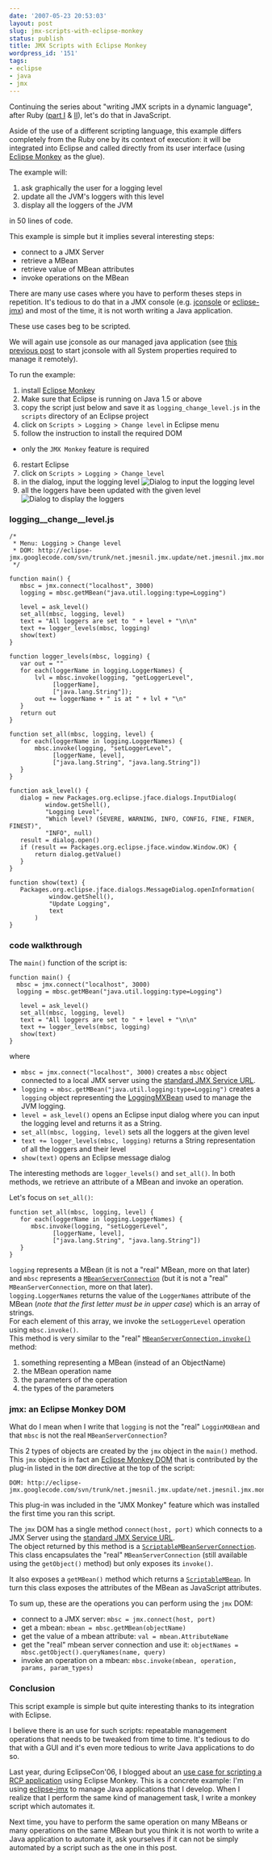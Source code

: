 ```yaml
---
date: '2007-05-23 20:53:03'
layout: post
slug: jmx-scripts-with-eclipse-monkey
status: publish
title: JMX Scripts with Eclipse Monkey
wordpress_id: '151'
tags:
- eclipse
- java
- jmx
---
```


Continuing the series about "writing JMX scripts in a dynamic language", after Ruby ([part I][part-I] & [II][part-II]), let's do that in JavaScript.

Aside of the use of a different scripting language, this example differs completely from the Ruby one by its context of execution: it will be integrated into Eclipse and called directly from its user interface (using [Eclipse Monkey][eclipse-monkey] as the glue).

The example will:

1. ask graphically the user for a logging level
2. update all the JVM's loggers with this level
3. display all the loggers of the JVM

in 50 lines of code.

This example is simple but it implies several interesting steps:

* connect to a JMX Server
* retrieve a MBean
* retrieve value of MBean attributes
* invoke operations on the MBean

There are many use cases where you have to perform theses steps in repetition. It's tedious to do that in a JMX console (e.g. [jconsole][jconsole] or [eclipse-jmx][eclipse-jmx]) and most of the time, it is not worth writing a Java application.

These use cases beg to be scripted.

[part-I]: http://jmesnil.net/weblog/2007/03/23/jmx-scripts-using-jruby/
[part-II]: http://jmesnil.net/weblog/2007/04/03/jmx-scripts-using-jruby-part-ii/
[eclipse-monkey]: http://www.eclipse.org/dash/monkey-help.php?key=installing
[jconsole]: http://java.sun.com/j2se/1.5.0/docs/guide/management/jconsole.html
[eclipse-jmx]: http://code.google.com/p/eclipse-jmx/

We will again use jconsole as our managed java application (see [this previous post][part-II] to start jconsole with all System properties required to manage it remotely).

To run the example:

1. install [Eclipse Monkey][eclipse-monkey]
2. Make sure that Eclipse is running on Java 1.5 or above
3. copy the script just below and save it as `logging_change_level.js` in the `scripts` directory of an Eclipse project
4. click on `Scripts > Logging > Change level` in Eclipse menu
5. follow the instruction to install the required DOM
  * only the `JMX Monkey` feature is required
6. restart Eclipse
7. click on `Scripts > Logging > Change level`
8. in the dialog, input the logging level
    ![Dialog to input the logging level][logging-input-level-dialog]
9. all the loggers have been updated with the given level
    ![Dialog to display the loggers][logging-results]

### logging\_\_change\_\_level.js ###

<pre><code class='javascript'>/*
 * Menu: Logging > Change level
 * DOM: http://eclipse-jmx.googlecode.com/svn/trunk/net.jmesnil.jmx.update/net.jmesnil.jmx.monkey.doms
 */
    
function main() {
   mbsc = jmx.connect("localhost", 3000)
   logging = mbsc.getMBean("java.util.logging:type=Logging")
   
   level = ask_level()
   set_all(mbsc, logging, level)
   text = "All loggers are set to " + level + "\n\n"
   text += logger_levels(mbsc, logging)
   show(text)
}
    
function logger_levels(mbsc, logging) {
   var out = ""
   for each(loggerName in logging.LoggerNames) {
       lvl = mbsc.invoke(logging, "getLoggerLevel",
            [loggerName],
            ["java.lang.String"]);
       out += loggerName + " is at " + lvl + "\n"
   }
   return out
}
    
function set_all(mbsc, logging, level) {
   for each(loggerName in logging.LoggerNames) {
       mbsc.invoke(logging, "setLoggerLevel",
            [loggerName, level],
            ["java.lang.String", "java.lang.String"])
   }
}
    
function ask_level() {
   dialog = new Packages.org.eclipse.jface.dialogs.InputDialog(
          window.getShell(), 
          "Logging Level",
          "Which level? (SEVERE, WARNING, INFO, CONFIG, FINE, FINER, FINEST)",
          "INFO", null)
   result = dialog.open()
   if (result == Packages.org.eclipse.jface.window.Window.OK) {
       return dialog.getValue()
   }
}
    
function show(text) {
   Packages.org.eclipse.jface.dialogs.MessageDialog.openInformation(
           window.getShell(),
           "Update Logging",
           text
       )
}
</code></pre>

### code walkthrough ###

The `main()` function of the script is:

<pre><code class='javascript'>function main() {
  mbsc = jmx.connect("localhost", 3000)
  logging = mbsc.getMBean("java.util.logging:type=Logging")
     
   level = ask_level()
   set_all(mbsc, logging, level)
   text = "All loggers are set to " + level + "\n\n"
   text += logger_levels(mbsc, logging)
   show(text)
} 
</code></pre>

where

* `mbsc = jmx.connect("localhost", 3000)` creates a `mbsc` object connected to a local JMX server using the [standard JMX Service URL][std-jmx-url].
* `logging = mbsc.getMBean("java.util.logging:type=Logging")` creates a `logging` object representing the [LoggingMXBean][LoggingMXBean] used to manage the JVM logging.
* `level = ask_level()` opens an Eclipse input dialog where you can input the logging level and returns it as a String.
* `set_all(mbsc, logging, level)` sets all the loggers at the given level
* `text += logger_levels(mbsc, logging)` returns a String representation of all the loggers and their level
* `show(text)` opens an Eclipse message dialog

The interesting methods are `logger_levels()` and `set_all()`. In both methods, we retrieve an attribute of a MBean and invoke an operation.

Let's focus on `set_all()`:

<pre><code class='javascript'>function set_all(mbsc, logging, level) {
   for each(loggerName in logging.LoggerNames) {
      mbsc.invoke(logging, "setLoggerLevel",
            [loggerName, level],
            ["java.lang.String", "java.lang.String"])
   }
}  
</code></pre>

`logging` represents a MBean (it is not a "real" MBean, more on that later) and `mbsc` represents a [`MBeanServerConnection`][mbsc-javadoc] (but it is not a "real" `MBeanServerConnection`, more on that later).  
`logging.LoggerNames` returns the value of the `LoggerNames` attribute of the MBean (_note that the *first letter* must be in *upper case*_) which is an array of strings.  
For each element of this array, we invoke the `setLoggerLevel` operation using `mbsc.invoke()`.   
This method is very similar to the "real" [`MBeanServerConnection.invoke()`][mbsc.invoke-javadoc] method:

1. something representing a MBean (instead of an ObjectName)
2. the MBean operation name
3. the parameters of the operation
4. the types of the parameters

### jmx: an Eclipse Monkey DOM ###

What do I mean when I write that `logging` is not the "real" `LogginMXBean` and that `mbsc` is not the real `MBeanServerConnection`?

This 2 types of objects are created by the `jmx` object in the `main()` method. This `jmx` object is in fact an [Eclipse Monkey DOM][eclipse-monkey-dom] that is contributed by the plug-in listed in the `DOM` directive at the top of the script:

    DOM: http://eclipse-jmx.googlecode.com/svn/trunk/net.jmesnil.jmx.update/net.jmesnil.jmx.monkey.doms
    



This plug-in was included in the "JMX Monkey" feature which was installed the first time you ran this script.

The `jmx` DOM has a single method `connect(host, port)` which connects to a JMX Server using the [standard JMX Service URL][std-jmx-url].  
The object returned by this method is a [`ScriptableMBeanServerConnection`][ScriptableMBeanServerConnection]. This class encapsulates the "real" `MBeanServerConnection` (still available using the `getObject()` method) but only exposes its `invoke()`.

It also exposes a `getMBean()` method which returns a [`ScriptableMBean`][ScriptableMBean]. In turn this class exposes the attributes of the MBean as JavaScript attributes.

To sum up, these are the operations you can perform using the `jmx` DOM:

* connect to a JMX server: `mbsc = jmx.connect(host, port)`
* get a mbean: `mbean = mbsc.getMBean(objectName)`
* get the value of a mbean attribute: `val = mbean.AttributeName`
* get the "real" mbean server connection and use it: `objectNames = mbsc.getObject().queryNames(name, query)`
* invoke an operation on a mbean: `mbsc.invoke(mbean, operation, params, param_types)`

### Conclusion ###

This script example is simple but quite interesting thanks to its integration with Eclipse.

I believe there is an use for such scripts: repeatable management operations that needs to be tweaked from time to time.
It's tedious to do that with a GUI and it's even more tedious to write Java applications to do so.

Last year, during EclipseCon'06, I blogged about an [use case for scripting a RCP application][scripting-rcp-application] using Eclipse Monkey.
This is a concrete example: I'm using [eclipse-jmx][eclipse-jmx] to manage Java applications that I develop. When I realize that I perform the same kind of management task, I write a monkey script which automates it.

Next time, you have to perform the same operation on many MBeans or many operations on the same MBean but you think it is not worth to write a Java application to automate it, ask yourselves if it can not be simply automated by a script such as the one in this post.

[LoggingMXBean]: http://java.sun.com/j2se/1.5.0/docs/api/java/util/logging/LoggingMXBean.html
[mbsc-javadoc]: http://java.sun.com/j2se/1.5.0/docs/api/javax/management/MBeanServerConnection.html
[mbsc.invoke-javadoc]: http://java.sun.com/j2se/1.5.0/docs/api/javax/management/MBeanServerConnection.html#invoke(javax.management.ObjectName,%20java.lang.String,%20java.lang.Object[],%20java.lang.String[])
[mbsc.setAttribute-javadoc]:http://java.sun.com/j2se/1.5.0/docs/api/javax/management/MBeanServerConnection.html#setAttribute(javax.management.ObjectName,%20javax.management.Attribute)
[std-jmx-url]: http://java.sun.com/j2se/1.5.0/docs/guide/management/agent.html#connecting
[logging-input-level-dialog]: http://jmesnil.net/img/logging_level_input.png
[logging-results]: http://jmesnil.net/img/logging_results.png
[eclipse-monkey-dom]: http://www.eclipse.org/dash/monkey-help.php?key=writing-doms
[ScriptableMBeanServerConnection]: http://eclipse-jmx.googlecode.com/svn/trunk/net.jmesnil.jmx.monkey.doms/src/net/jmesnil/jmx/monkey/doms/ScriptableMBeanServerConnection.java
[ScriptableMBean]: http://eclipse-jmx.googlecode.com/svn/trunk/net.jmesnil.jmx.monkey.doms/src/net/jmesnil/jmx/monkey/doms/ScriptableMBean.java
[scripting-rcp-application]: http://jmesnil.net/weblog/2006/03/22/use-case-for-scripting-a-rcp-application

